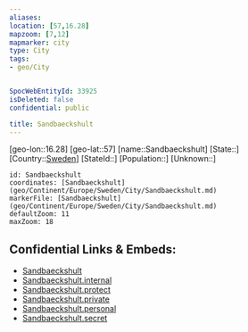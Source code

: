 ```yaml
---
aliases: 
location: [57,16.28]
mapzoom: [7,12] 
mapmarker: city 
type: City
tags:
- geo/City


SpocWebEntityId: 33925
isDeleted: false
confidential: public

title: Sandbaeckshult
---
```

[geo-lon::16.28]
[geo-lat::57]
[name::Sandbaeckshult]
[State::]
[Country::[Sweden](geo/Continent/Europe/Sweden.md)]
[StateId::]
[Population::]
[Unknown::]


```leaflet
id: Sandbaeckshult
coordinates: [Sandbaeckshult](geo/Continent/Europe/Sweden/City/Sandbaeckshult.md)
markerFile: [Sandbaeckshult](geo/Continent/Europe/Sweden/City/Sandbaeckshult.md)
defaultZoom: 11 
maxZoom: 18
```


## Confidential Links & Embeds: 
- [Sandbaeckshult](../../../../../../_public/geo/Continent/Europe/Sweden/City/Sandbaeckshult.md) 
- [Sandbaeckshult.internal](../../../../../../_internal/geo/Continent/Europe/Sweden/City/Sandbaeckshult.internal.md) 
- [Sandbaeckshult.protect](../../../../../../_protect/geo/Continent/Europe/Sweden/City/Sandbaeckshult.protect.md) 
- [Sandbaeckshult.private](../../../../../../_private/geo/Continent/Europe/Sweden/City/Sandbaeckshult.private.md) 
- [Sandbaeckshult.personal](../../../../../../_personal/geo/Continent/Europe/Sweden/City/Sandbaeckshult.personal.md) 
- [Sandbaeckshult.secret](../../../../../../_secret/geo/Continent/Europe/Sweden/City/Sandbaeckshult.secret.md) 
